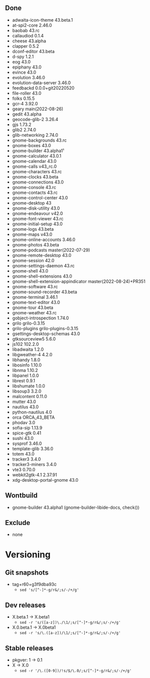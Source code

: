 ## Done
- adwaita-icon-theme 43.beta.1
- at-spi2-core 2.46.0
- baobab 43.rc
- callaudiod 0.1.4
- cheese 43.alpha
- clapper 0.5.2
- dconf-editor 43.beta
- d-spy 1.2.1
- eog 43.0
- epiphany 43.0
- evince 43.0
- evolution 3.46.0
- evolution-data-server 3.46.0
- feedbackd 0.0.0+git20220520
- file-roller 43.0
- folks 0.15.5
- gcr-4 3.92.0
- geary main(2022-08-26)
- gedit 43.alpha
- geocode-glib-2 3.26.4
- gjs 1.73.2
- glib2 2.74.0
- glib-networking 2.74.0
- gnome-backgrounds 43.rc
- gnome-boxes 43.0
- gnome-builder 43.alpha1¹
- gnome-calculator 43.0.1
- gnome-calendar 43.0
- gnome-calls v43_rc.0
- gnome-characters 43.rc
- gnome-clocks 43.beta
- gnome-connections 43.0
- gnome-console 43.rc
- gnome-contacts 43.rc
- gnome-control-center 43.0
- gnome-desktop 43
- gnome-disk-utility 43.0
- gnome-endeavour v42.0
- gnome-font-viewer 43.rc
- gnome-initial-setup 43.0
- gnome-logs 43.beta
- gnome-maps v43.0
- gnome-online-accounts 3.46.0
- gnome-photos 43.beta
- gnome-podcasts master(2022-07-29)
- gnome-remote-desktop 43.0
- gnome-session 42.0
- gnome-settings-daemon 43.rc
- gnome-shell 43.0
- gnome-shell-extensions 43.0
- gnome-shell-extension-appindicator master(2022-08-24)+PR351
- gnome-software 43.rc
- gnome-sound-recorder 43.beta
- gnome-terminal 3.46.1
- gnome-text-editor 43.0
- gnome-tour 43.beta
- gnome-weather 43.rc
- gobject-introspection 1.74.0
- grilo grilo-0.3.15
- grilo-plugins grilo-plugins-0.3.15
- gsettings-desktop-schemas 43.0
- gtksourceview5 5.6.0
- js102 102.2.0
- libadwaita 1.2.0
- libgweather-4 4.2.0
- libhandy 1.8.0
- libosinfo 1.10.0
- libnma 1.10.2
- libpanel 1.0.0
- librest 0.9.1
- libshumate 1.0.0
- libsoup3 3.2.0
- malcontent 0.11.0
- mutter 43.0
- nautilus 43.0
- python-nautilus 4.0
- orca ORCA_43_BETA
- phodav 3.0
- sofia-sip 1.13.9
- spice-gtk 0.41
- sushi 43.0
- sysprof 3.46.0
- template-glib 3.36.0
- totem 43.0
- tracker3 3.4.0
- tracker3-miners 3.4.0
- vte3 0.70.0
- webkit2gtk-4.1 2.37.91
- xdg-desktop-portal-gnome 43.0

## Wontbuild
- gnome-builder 43.alpha1 (gnome-builder-libide-docs, check())

## Exclude
- none

# Versioning
## Git snapshots
* tag+r60+g3f9dba93c
  * `sed 's/[^-]*-g/r&/;s/-/+/g'`

## Dev releases
* X.beta.1 -> X.beta1
  * `sed -r 's/([a-z])\./\1/;s/[^-]*-g/r&/;s/-/+/g'`
* X.0.beta.1 -> X.0beta1
  * `sed -r 's/\.([a-z])/\1/;s/[^-]*-g/r&/;s/-/+/g'`

## Stable releases
* pkgver: 1 -> 0.1
* X -> X.0
  * `sed -r '/\.([0-9])/!s/$/\.0/;s/[^-]*-g/r&/;s/-/+/g'`